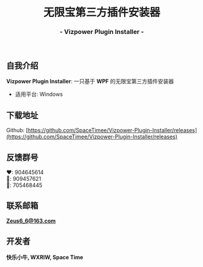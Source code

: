 <h1 align="center">无限宝第三方插件安装器</h1>
<h3 align="center">- Vizpower Plugin Installer -</h3>
</br>

## 自我介绍
**Vizpower Plugin Installer**: 一只基于 **WPF** 的无限宝第三方插件安装器
* 适用平台: Windows

## 下载地址
Github: [https://github.com/SpaceTimee/Vizpower-Plugin-Installer/releases](https://github.com/SpaceTimee/Vizpower-Plugin-Installer/releases)

## 反馈群号
❤: 904645614</br>
💛: 909457621</br>
💙: 705468445

## 联系邮箱
**Zeus6_6@163.com**

## 开发者
**快乐小牛, WXRIW, Space Time**
